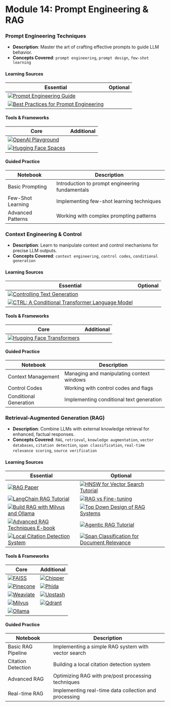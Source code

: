 # Module 14: Prompt Engineering & RAG
### Prompt Engineering Techniques
- **Description**: Master the art of crafting effective prompts to guide LLM behavior.
- **Concepts Covered**: `prompt engineering`, `prompt design`, `few-shot learning`

#### Learning Sources
| Essential | Optional |
|-----------|----------|
| [![Prompt Engineering Guide](https://badgen.net/badge/Docs/Prompt%20Engineering%20Guide/blue)](https://www.promptingguide.ai/) | |
| [![Best Practices for Prompt Engineering](https://badgen.net/badge/Docs/Best%20Practices/green)](https://help.openai.com/en/articles/6654000-best-practices-for-prompt-engineering-with-openai-api) | |

#### Tools & Frameworks
| Core | Additional |
|-----------|----------|
| [![OpenAI Playground](https://badgen.net/badge/Website/OpenAI%20Playground/blue)](https://platform.openai.com/playground) | |
| [![Hugging Face Spaces](https://badgen.net/badge/Hugging%20Face%20Model/Hugging%20Face%20Spaces/yellow)](https://huggingface.co/spaces) | |

#### Guided Practice
| Notebook | Description |
|----------|-------------|
| Basic Prompting | Introduction to prompt engineering fundamentals |
| Few-Shot Learning | Implementing few-shot learning techniques |
| Advanced Patterns | Working with complex prompting patterns |

### Context Engineering & Control
- **Description**: Learn to manipulate context and control mechanisms for precise LLM outputs.
- **Concepts Covered**: `context engineering`, `control codes`, `conditional generation`

#### Learning Sources
| Essential | Optional |
|-----------|----------|
| [![Controlling Text Generation](https://badgen.net/badge/Blog/Controlling%20Text%20Generation/pink)](https://huggingface.co/blog/how-to-generate) | |
| [![CTRL: A Conditional Transformer Language Model](https://badgen.net/badge/Paper/CTRL%20Model/purple)](https://arxiv.org/abs/1909.05858) | |

#### Tools & Frameworks
| Core | Additional |
|-----------|----------|
| [![Hugging Face Transformers](https://badgen.net/badge/Framework/Transformers/green)](https://huggingface.co/docs/transformers) | |

#### Guided Practice
| Notebook | Description |
|----------|-------------|
| Context Management | Managing and manipulating context windows |
| Control Codes | Working with control codes and flags |
| Conditional Generation | Implementing conditional text generation |
### Retrieval-Augmented Generation (RAG)
- **Description**: Combine LLMs with external knowledge retrieval for enhanced, factual responses.
- **Concepts Covered**: `RAG`, `retrieval`, `knowledge augmentation`, `vector databases`, `citation detection`, `span classification`, `real-time relevance scoring`, `source verification`

#### Learning Sources
| Essential | Optional |
|-----------|----------|
| [![RAG Paper](https://badgen.net/badge/Paper/RAG/purple)](https://arxiv.org/abs/2005.11401) | [![HNSW for Vector Search Tutorial](https://badgen.net/badge/Video/HNSW%20Tutorial/red)](https://www.youtube.com/watch?v=QvKMwLjdK-s) |
| [![LangChain RAG Tutorial](https://badgen.net/badge/Docs/LangChain%20RAG%20Tutorial/green)](https://python.langchain.com/docs/use_cases/question_answering/) | [![RAG vs Fine-tuning](https://badgen.net/badge/Paper/RAG%20vs%20Fine--tuning/purple)](https://arxiv.org/abs/2401.08406) |
| [![Build RAG with Milvus and Ollama](https://badgen.net/badge/Tutorial/Milvus%20%2B%20Ollama/blue)](https://milvus.io/docs/build_RAG_with_milvus_and_ollama.md#Build-RAG-with-Milvus-and-Ollama) | [![Top Down Design of RAG Systems](https://badgen.net/badge/Blog/Top%20Down%20RAG%20Design/pink)](https://medium.com/@manaranjanp/top-down-design-of-rag-systems-part-1-user-and-query-profiling-184651586854) |
| [![Advanced RAG Techniques E-book](https://badgen.net/badge/Docs/Advanced%20RAG%20Techniques/green)](https://weaviate.io/ebooks/advanced-rag-techniques) | [![Agentic RAG Tutorial](https://badgen.net/badge/Video/Agentic%20RAG%20Tutorial/red)](https://www.youtube.com/watch?v=2Fu_GgS-Q4s) |
| [![Local Citation Detection System](https://badgen.net/badge/Tutorial/Local%20Citation%20Detection/blue)](https://twitter.com/MaziyarPanahi/status/1750672543417962766) | [![Span Classification for Document Relevance](https://badgen.net/badge/Tutorial/Span%20Classification/blue)](https://twitter.com/MaziyarPanahi/status/1750672543417962766) |

#### Tools & Frameworks
| Core | Additional |
|-----------|----------|
| [![FAISS](https://badgen.net/badge/Framework/FAISS/green)](https://github.com/facebookresearch/faiss) | [![Chipper](https://badgen.net/badge/Github%20Repository/Chipper/cyan)](https://github.com/TilmanGriesel/chipper) |
| [![Pinecone](https://badgen.net/badge/API%20Provider/Pinecone/blue)](https://www.pinecone.io/) | [![Phida](https://badgen.net/badge/Framework/Phida/green)](https://github.com/phidatahq/phida) |
| [![Weaviate](https://badgen.net/badge/API%20Provider/Weaviate/blue)](https://weaviate.io/) | [![Upstash](https://badgen.net/badge/Database/Upstash/blue)](http://upstash.com) |
| [![Milvus](https://badgen.net/badge/Database/Milvus/blue)](https://milvus.io/) | [![Qdrant](https://badgen.net/badge/Database/Qdrant/blue)](https://qdrant.tech/) |
| [![Ollama](https://badgen.net/badge/Framework/Ollama/green)](https://ollama.ai/) | |

#### Guided Practice
| Notebook | Description |
|----------|-------------|
| Basic RAG Pipeline | Implementing a simple RAG system with vector search |
| Citation Detection | Building a local citation detection system |
| Advanced RAG | Optimizing RAG with pre/post processing techniques |
| Real-time RAG | Implementing real-time data collection and processing |

